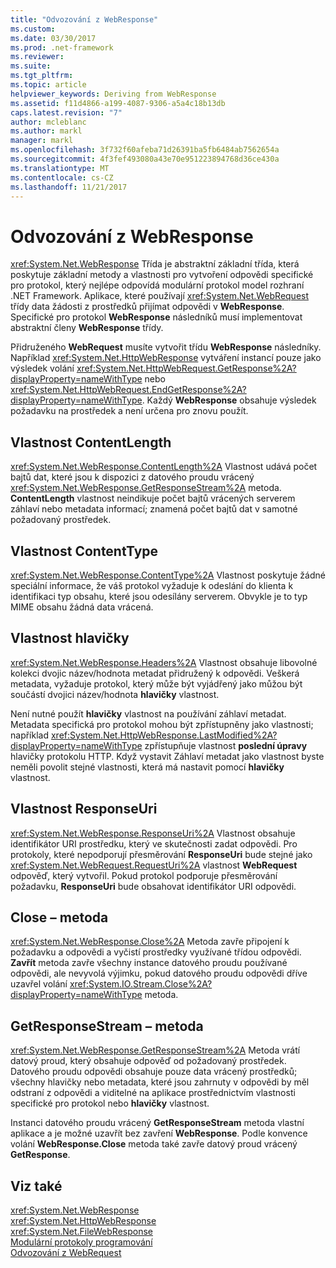 ```yaml
---
title: "Odvozování z WebResponse"
ms.custom: 
ms.date: 03/30/2017
ms.prod: .net-framework
ms.reviewer: 
ms.suite: 
ms.tgt_pltfrm: 
ms.topic: article
helpviewer_keywords: Deriving from WebResponse
ms.assetid: f11d4866-a199-4087-9306-a5a4c18b13db
caps.latest.revision: "7"
author: mcleblanc
ms.author: markl
manager: markl
ms.openlocfilehash: 3f732f60afeba71d26391ba5fb6484ab7562654a
ms.sourcegitcommit: 4f3fef493080a43e70e951223894768d36ce430a
ms.translationtype: MT
ms.contentlocale: cs-CZ
ms.lasthandoff: 11/21/2017
---
```

# <a name="deriving-from-webresponse"></a>Odvozování z WebResponse
<xref:System.Net.WebResponse> Třída je abstraktní základní třída, která poskytuje základní metody a vlastnosti pro vytvoření odpovědi specifické pro protokol, který nejlépe odpovídá modulární protokol model rozhraní .NET Framework. Aplikace, které používají <xref:System.Net.WebRequest> třídy data žádosti z prostředků přijímat odpovědi v **WebResponse**. Specifické pro protokol **WebResponse** následníků musí implementovat abstraktní členy **WebResponse** třídy.  
  
 Přidruženého **WebRequest** musíte vytvořit třídu **WebResponse** následníky. Například <xref:System.Net.HttpWebResponse> vytváření instancí pouze jako výsledek volání <xref:System.Net.HttpWebRequest.GetResponse%2A?displayProperty=nameWithType> nebo <xref:System.Net.HttpWebRequest.EndGetResponse%2A?displayProperty=nameWithType>. Každý **WebResponse** obsahuje výsledek požadavku na prostředek a není určena pro znovu použít.  
  
## <a name="contentlength-property"></a>Vlastnost ContentLength  
 <xref:System.Net.WebResponse.ContentLength%2A> Vlastnost udává počet bajtů dat, které jsou k dispozici z datového proudu vrácený <xref:System.Net.WebResponse.GetResponseStream%2A> metoda. **ContentLength** vlastnost neindikuje počet bajtů vrácených serverem záhlaví nebo metadata informací; znamená počet bajtů dat v samotné požadovaný prostředek.  
  
## <a name="contenttype-property"></a>Vlastnost ContentType  
 <xref:System.Net.WebResponse.ContentType%2A> Vlastnost poskytuje žádné speciální informace, že váš protokol vyžaduje k odeslání do klienta k identifikaci typ obsahu, které jsou odesílány serverem. Obvykle je to typ MIME obsahu žádná data vrácená.  
  
## <a name="headers-property"></a>Vlastnost hlavičky  
 <xref:System.Net.WebResponse.Headers%2A> Vlastnost obsahuje libovolné kolekci dvojic název/hodnota metadat přidružený k odpovědi. Veškerá metadata, vyžaduje protokol, který může být vyjádřený jako můžou být součástí dvojici název/hodnota **hlavičky** vlastnost.  
  
 Není nutné použít **hlavičky** vlastnost na používání záhlaví metadat. Metadata specifická pro protokol mohou být zpřístupněny jako vlastnosti; například <xref:System.Net.HttpWebResponse.LastModified%2A?displayProperty=nameWithType> zpřístupňuje vlastnost **poslední úpravy** hlavičky protokolu HTTP. Když vystavit Záhlaví metadat jako vlastnost byste neměli povolit stejné vlastnosti, která má nastavit pomocí **hlavičky** vlastnost.  
  
## <a name="responseuri-property"></a>Vlastnost ResponseUri  
 <xref:System.Net.WebResponse.ResponseUri%2A> Vlastnost obsahuje identifikátor URI prostředku, který ve skutečnosti zadat odpovědi. Pro protokoly, které nepodporují přesměrování **ResponseUri** bude stejné jako <xref:System.Net.WebRequest.RequestUri%2A> vlastnost **WebRequest** odpověď, který vytvořil. Pokud protokol podporuje přesměrování požadavku, **ResponseUri** bude obsahovat identifikátor URI odpovědi.  
  
## <a name="close-method"></a>Close – metoda  
 <xref:System.Net.WebResponse.Close%2A> Metoda zavře připojení k požadavku a odpovědi a vyčistí prostředky využívané třídou odpovědi. **Zavřít** metoda zavře všechny instance datového proudu používané odpovědi, ale nevyvolá výjimku, pokud datového proudu odpovědi dříve uzavřel volání <xref:System.IO.Stream.Close%2A?displayProperty=nameWithType> metoda.  
  
## <a name="getresponsestream-method"></a>GetResponseStream – metoda  
 <xref:System.Net.WebResponse.GetResponseStream%2A> Metoda vrátí datový proud, který obsahuje odpověď od požadovaný prostředek. Datového proudu odpovědi obsahuje pouze data vrácený prostředků; všechny hlavičky nebo metadata, které jsou zahrnuty v odpovědi by měl odstraní z odpovědi a viditelné na aplikace prostřednictvím vlastnosti specifické pro protokol nebo **hlavičky** vlastnost.  
  
 Instanci datového proudu vrácený **GetResponseStream** metoda vlastní aplikace a je možné uzavřít bez zavření **WebResponse**. Podle konvence volání **WebResponse.Close** metoda také zavře datový proud vrácený **GetResponse**.  
  
## <a name="see-also"></a>Viz také  
 <xref:System.Net.WebResponse>  
 <xref:System.Net.HttpWebResponse>  
 <xref:System.Net.FileWebResponse>  
 [Modulární protokoly programování](../../../docs/framework/network-programming/programming-pluggable-protocols.md)  
 [Odvozování z WebRequest](../../../docs/framework/network-programming/deriving-from-webrequest.md)
